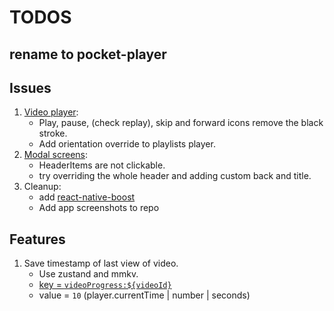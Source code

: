 # TODOS

## rename to pocket-player

## Issues

1. [Video player](components/video-player.tsx):
   - Play, pause, (check replay), skip and forward icons remove the black stroke.
   - Add orientation override to playlists player.
2. [Modal screens](<app/(modals)/_layout.tsx>):
   - HeaderItems are not clickable.
   - try overriding the whole header and adding custom back and title.
3. Cleanup:
   - add [react-native-boost](https://github.com/kuatsu/react-native-boost)
   - Add app screenshots to repo

## Features

1. Save timestamp of last view of video.
   - Use zustand and mmkv.
   - [key = `videoProgress:${videoId}`](lib/store.ts#L449)
   - value = `10` (player.currentTime | number | seconds)
